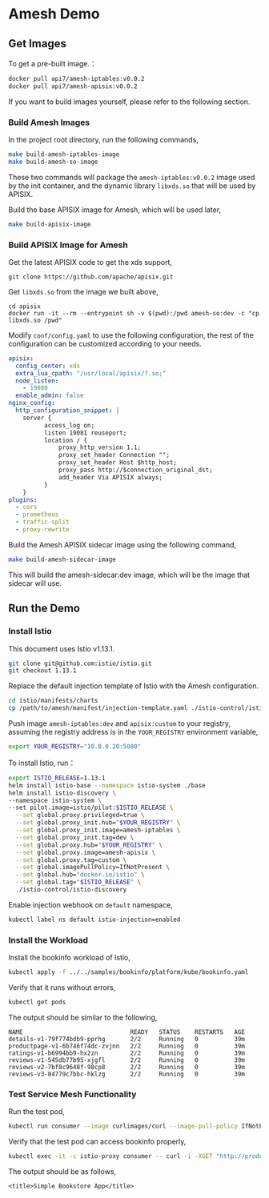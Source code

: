 # Amesh Demo

## Get Images

To get a pre-built image.：

```bash
docker pull api7/amesh-iptables:v0.0.2
docker pull api7/amesh-apisix:v0.0.2
```

If you want to build images yourself, please refer to the following section.

### Build Amesh Images

In the project root directory, run the following commands,

```bash
make build-amesh-iptables-image
make build-amesh-so-image
```

These two commands will package the `amesh-iptables:v0.0.2` image used by the init container, and the dynamic library `libxds.so` that will be used by APISIX.

Build the base APISIX image for Amesh, which will be used later,

```bash
make build-apisix-image
```

### Build APISIX Image for Amesh

Get the latest APISIX code to get the xds support,

```
git clone https://github.com/apache/apisix.git
```

Get `libxds.so` from the image we built above,

```
cd apisix
docker run -it --rm --entrypoint sh -v $(pwd):/pwd amesh-so:dev -c "cp libxds.so /pwd"
```

Modify ``conf/config.yaml`` to use the following configuration, the rest of the configuration can be customized according to your needs.

```yaml
apisix:
  config_center: xds
  extra_lua_cpath: "/usr/local/apisix/?.so;" 
  node_listen:
    - 19080
  enable_admin: false
nginx_config:
  http_configuration_snippet: |
    server {
          access_log on;
          listen 19081 reuseport;
          location / {
              proxy_http_version 1.1;
              proxy_set_header Connection "";
              proxy_set_header Host $http_host;
              proxy_pass http://$connection_original_dst;
              add_header Via APISIX always;
          }
    }
plugins:
  - cors
  - prometheus
  - traffic-split
  - proxy-rewrite
```

Build the Amesh APISIX sidecar image using the following command,

```bash
make build-amesh-sidecar-image
```

This will build the amesh-sidecar:dev image, which will be the image that sidecar will use.

## Run the Demo

### Install Istio

This document uses Istio v1.13.1.

```bash
git clone git@github.com:istio/istio.git 
git checkout 1.13.1
```

Replace the default injection template of Istio with the Amesh configuration.

```bash
cd istio/manifests/charts
cp /path/to/amesh/manifest/injection-template.yaml ./istio-control/istio-discovery/files
```

Push image `amesh-iptables:dev` and `apisix:custom` to your registry, assuming the registry address is in the `YOUR_REGISTRY` environment variable,

```bash
export YOUR_REGISTRY="10.0.0.20:5000"
```

To install Istio, run：

```bash
export ISTIO_RELEASE=1.13.1
helm install istio-base --namespace istio-system ./base
helm install istio-discovery \
--namespace istio-system \
--set pilot.image=istio/pilot:$ISTIO_RELEASE \
  --set global.proxy.privileged=true \
  --set global.proxy_init.hub="$YOUR_REGISTRY" \
  --set global.proxy_init.image=amesh-iptables \
  --set global.proxy_init.tag=dev \
  --set global.proxy.hub="$YOUR_REGISTRY" \
  --set global.proxy.image=amesh-apisix \
  --set global.proxy.tag=custom \
  --set global.imagePullPolicy=IfNotPresent \
  --set global.hub="docker.io/istio" \
  --set global.tag="$ISTIO_RELEASE" \
  ./istio-control/istio-discovery
```

Enable injection webhook on `default` namespace,

```bash
kubectl label ns default istio-injection=enabled
```

### Install the Workload

Install the bookinfo workload of Istio,

```bash
kubectl apply -f ../../samples/bookinfo/platform/kube/bookinfo.yaml
```

Verify that it runs without errors,

```bash
kubectl get pods
```

The output should be similar to the following,

```
NAME                              READY   STATUS    RESTARTS   AGE
details-v1-79f774bdb9-pprhg       2/2     Running   0          39m
productpage-v1-6b746f74dc-zvjnn   2/2     Running   0          39m
ratings-v1-b6994bb9-hx2zn         2/2     Running   0          39m
reviews-v1-545db77b95-xjgfl       2/2     Running   0          39m
reviews-v2-7bf8c9648f-98cp8       2/2     Running   0          39m
reviews-v3-84779c7bbc-hklzg       2/2     Running   0          39m
```

### Test Service Mesh Functionality

Run the test pod,

```bash
kubectl run consumer --image curlimages/curl --image-pull-policy IfNotPresent --command sleep 1d
```

Verify that the test pod can access bookinfo properly,

```bash
kubectl exec -it -c istio-proxy consumer -- curl -i -XGET "http://productpage:9080/productpage" |  grep -o "<title>.*</title>"
```

The output should be as follows,

```
<title>Simple Bookstore App</title>
```
